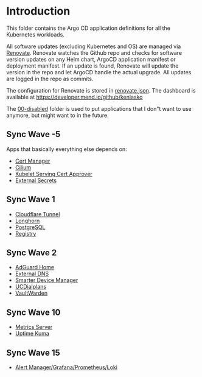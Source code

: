 # Introduction
This folder contains the Argo CD application definitions for all the Kubernetes workloads.

All software updates (excluding Kubernetes and OS) are managed via [Renovate](https://github.com/renovatebot/renovate). Renovate watches the Github repo and checks for software version updates on any Helm chart, ArgoCD application manifest or deployment manifest. If an update is found, Renovate will update the version in the repo and let ArgoCD handle the actual upgrade. All updates are logged in the repo as commits.

The configuration for Renovate is stored in [renovate.json](/renovate.json). The dashboard is available at https://developer.mend.io/github/kenlasko

The [00-disabled](/argocd-apps/00-disabled) folder is used to put applications that I don"t want to use anymore, but might want to in the future.

## Sync Wave -5
Apps that basically everything else depends on:
* [Cert Manager](/manifests/system/cert-manager)
* [Cilium](/manifests/network/cilium)
* [Kubelet Serving Cert Approver](https://github.com/alex1989hu/kubelet-serving-cert-approver)
* [External Secrets](/manifests/system/external-secrets)

## Sync Wave 1
* [Cloudflare Tunnel](/manifests/network/cloudflare-tunnel)
* [Longhorn](/manifests/system/longhorn)
* [PostgreSQL](/manifests/database/cnpg)
* [Registry](/manifests/system/registry)

## Sync Wave 2
* [AdGuard Home](/manifests/apps/adguard)
* [External DNS](/manifests/network/external-dns)
* [Smarter Device Manager](/manifests/system/smarter-device-manager)
* [UCDialplans](/manifests/apps/ucdialplans)
* [VaultWarden](/manifests/apps/vaultwarden)

## Sync Wave 10
* [Metrics Server](/manifests/system/metrics-server)
* [Uptime Kuma](/manifests/monitoring/uptime-kuma)

## Sync Wave 15
* [Alert Manager/Grafana/Prometheus/Loki](/manifests/monitoring/promstack)
